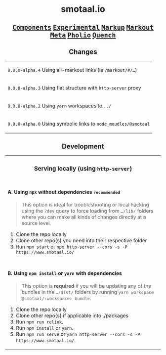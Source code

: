 <div align=center>

# smotaal.io

<h2>

**[<kbd>Components</kbd>](/components/README)**
**[<kbd>Experimental</kbd>](/experimental/README)**
**[<kbd>Markup</kbd>](/markup/README)**
**[<kbd>Markout</kbd>](/markout/README)**
**[<kbd>Meta</kbd>](/meta/README)**
**[<kbd>Pholio</kbd>](/pholio/)**
**[<kbd>Quench</kbd>](/quench/)**

</h2>

<aside>

## Changes

<table>

<tr><td>

`0.0.0-alpha.4` Using all-markout links (ie `/markout/#/…`)

<tr><td>

`0.0.0-alpha.3` Using flat structure with `http-server` proxy

<tr><td>

`0.0.0-alpha.2` Using `yarn` workspaces to `../`

<tr><td>

`0.0.0-alpha.0` Using symbolic links to `node_moudles/@smotaal`

</table>

## Development

<table>
<tr><th>

### Serving locally (using `http-server`)

<tr><td>
<tr><td>

#### A. Using `npx` without dependencies <kbd>recommended</kbd>

<blockquote>

This option is ideal for troubleshooting or local hacking using the `?dev` query to force loading from `…/lib/` folders where you can make all kinds of changes directly at a source level.

</blockquote>

1. Clone the repo locally
2. Clone other repo(s) you need into their respective folder
3. Run `npm start` or `npx http-server --cors -s -P https://www.smotaal.io/`

<tr><td>
<tr><td>

#### B. Using `npm install` or `yarn` with dependencies

<blockquote>

This option is **required** if you will be updating any of the bundles in the `…/dist/` folders by running `yarn workspace @smotaal/‹workspace› bundle`.

</blockquote>

1. Clone the repo locally
2. Clone other repo(s) if applicable into ./packages
3. Run `npm run relink`.
4. Run `npm install` or `yarn`.
5. Run `npm run serve` or `yarn http-server --cors -s -P https://www.smotaal.io/`.

<!-- # **[`smotaal.io`](./)** <span float-right><small>[<kbd>github</kbd>](https://github.com/SMotaal/smotaal.github.io/ 'SMotaal/smotaal.github.io')</small></span> -->

</table>
</aside>

</div>
